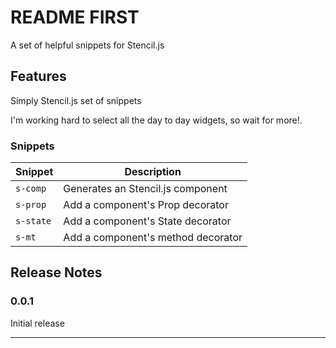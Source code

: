 # README FIRST

A set of helpful snippets for Stencil.js

## Features

Simply Stencil.js set of snippets

I'm working hard to select all the day to day widgets, so wait for more!.

### Snippets

| Snippet   | Description                        |
| --------- | ---------------------------------- |
| `s-comp`  | Generates an Stencil.js component  |
| `s-prop`  | Add a component's Prop decorator   |
| `s-state` | Add a component's State decorator  |
| `s-mt`    | Add a component's method decorator |

## Release Notes

### 0.0.1

Initial release
****